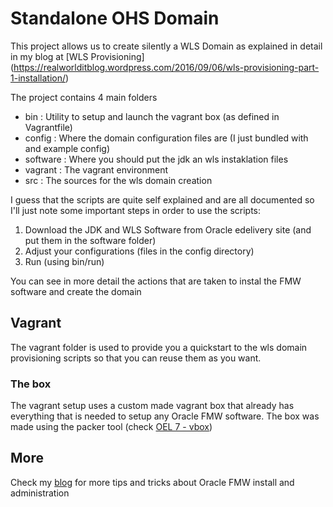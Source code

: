 # Standalone OHS Domain

This project allows us to create silently a WLS Domain as explained in detail in 
my blog at [WLS Provisioning] (https://realworlditblog.wordpress.com/2016/09/06/wls-provisioning-part-1-installation/)

The project contains 4 main folders
- bin : Utility to setup and launch the vagrant box (as defined in Vagrantfile)
- config : Where the domain configuration files are (I just bundled with and example config)
- software : Where you should put the jdk an wls instaklation files 
- vagrant : The vagrant environment
- src : The sources for the wls domain creation

I guess that the scripts are quite self explained and are all documented so I'll just note some 
important steps in order to use the scripts:

1. Download the JDK and WLS Software from Oracle edelivery site (and put them in the software folder)
2. Adjust your configurations (files in the config directory)
3. Run (using bin/run)

You can see in more detail the actions that are taken to instal the FMW software and create the domain

## Vagrant

The vagrant folder is used to provide you a quickstart to the wls domain provisioning scripts so that you can reuse them as you want.

### The box

The vagrant setup uses a custom made vagrant box that already has everything that is needed to setup any Oracle FMW software.
The box was made using the packer tool (check [OEL 7 - vbox](https://github.com/miguelcarto/packer-oel))

## More

Check my [blog](http://realworlditblog.wordpress.com "real world IT") for more tips and tricks about Oracle FMW install and administration
